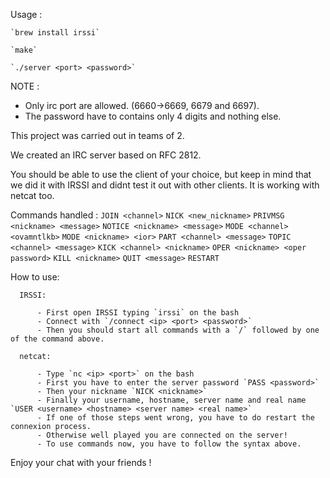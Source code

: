 Usage :

    `brew install irssi`
    
    `make`
    
    `./server <port> <password>`

NOTE :
  - Only irc port are allowed. (6660->6669, 6679 and 6697).
  - The password have to contains only 4 digits and nothing else.

This project was carried out in teams of 2.

We created an IRC server based on RFC 2812.

You should be able to use the client of your choice, but keep in mind that we did it with IRSSI and didnt test it out with other clients.
It is working with netcat too.

Commands handled :
    `JOIN <channel>`
    `NICK <new_nickname>`
    `PRIVMSG <nickname> <message>`
    `NOTICE <nickname> <message>`
    `MODE <channel> <ovamntlkb>`
    `MODE <nickname> <ior>`
    `PART <channel> <message>`
    `TOPIC <channel> <message>`
    `KICK <channel> <nickname>`
    `OPER <nickname> <oper password>`
    `KILL <nickname>`
    `QUIT <message>`
    `RESTART`
    
How to use:

      IRSSI:
        
          - First open IRSSI typing `irssi` on the bash
          - Connect with `/connect <ip> <port> <password>`
          - Then you should start all commands with a `/` followed by one of the command above.
          
      netcat:
      
          - Type `nc <ip> <port>` on the bash
          - First you have to enter the server password `PASS <password>`
          - Then your nickname `NICK <nickname>`
          - Finally your username, hostname, server name and real name `USER <username> <hostname> <server name> <real name>`
          - If one of those steps went wrong, you have to do restart the connexion process.
          - Otherwise well played you are connected on the server!
          - To use commands now, you have to follow the syntax above.


Enjoy your chat with your friends !
